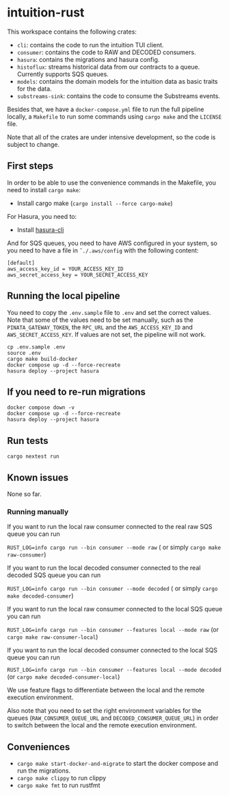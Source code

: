 # intuition-rust

This workspace contains the following crates:


* `cli`: contains the code to run the intuition TUI client.
* `consumer`: contains the code to RAW and DECODED consumers.
* `hasura`: contains the migrations and hasura config.
* `histoflux`: streams historical data from our contracts to a queue. Currently supports SQS queues.
* `models`: contains the domain models for the intuition data as basic traits for the data.
* `substreams-sink`: contains the code to consume the Substreams events.


Besides that, we have a `docker-compose.yml` file to run the full pipeline locally, a `Makefile` to run some commands using `cargo make` and the `LICENSE` file.

Note that all of the crates are under intensive development, so the code is subject to change.


## First steps

In order to be able to use the convenience commands in the Makefile, you need to install `cargo make`: 
* Install cargo make (`cargo install --force cargo-make`)

For Hasura, you need to:
* Install [hasura-cli](https://hasura.io/docs/2.0/hasura-cli/install-hasura-cli/)

And for SQS queues, you need to have AWS configured in your system, so you need to have a file in `˜./.aws/config` with the following content:

```
[default]
aws_access_key_id = YOUR_ACCESS_KEY_ID
aws_secret_access_key = YOUR_SECRET_ACCESS_KEY
```

## Running the local pipeline

You need to copy the `.env.sample` file to `.env` and set the correct values. Note that some of the values need to be set manually, such as the `PINATA_GATEWAY_TOKEN`, the `RPC_URL` and the `AWS_ACCESS_KEY_ID` and `AWS_SECRET_ACCESS_KEY`. If values are not set, the pipeline will not work.

```
cp .env.sample .env
source .env
cargo make build-docker
docker compose up -d --force-recreate
hasura deploy --project hasura

```

## If you need to re-run migrations

```
docker compose down -v
docker compose up -d --force-recreate
hasura deploy --project hasura
```

## Run tests

```
cargo nextest run
```

## Known issues

None so far.

### Running manually


If you want to run the local raw consumer connected to the real raw SQS queue you can run

`RUST_LOG=info cargo run --bin consumer --mode raw` ( or simply `cargo make raw-consumer`)

If you want to run the local decoded consumer connected to the real decoded SQS queue you can run

`RUST_LOG=info cargo run --bin consumer --mode decoded` ( or simply `cargo make decoded-consumer`)

If you want to run the local raw consumer connected to the local SQS queue you can run

`RUST_LOG=info cargo run --bin consumer --features local --mode raw` (or `cargo make raw-consumer-local`)

If you want to run the local decoded consumer connected to the local SQS queue you can run

`RUST_LOG=info cargo run --bin consumer --features local --mode decoded` (or `cargo make decoded-consumer-local`)

We use feature flags to differentiate between the local and the remote execution environment.

Also note that you need to set the right environment variables for the queues (`RAW_CONSUMER_QUEUE_URL` and `DECODED_CONSUMER_QUEUE_URL`) in order to switch between the local and the remote execution environment.

## Conveniences

* `cargo make start-docker-and-migrate` to start the docker compose and run the migrations.
* `cargo make clippy` to run clippy
* `cargo make fmt` to run rustfmt
